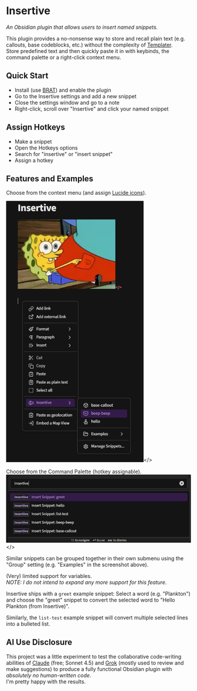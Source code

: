 # Insertive
_An Obsidian plugin that allows users to insert named snippets._  

This plugin provides a no-nonsense way to store and recall plain text (e.g. callouts, base codeblocks, etc.) without the complexity of [Templater](https://github.com/SilentVoid13/Templater).  
Store predefined text and then quickly paste it in with keybinds, the command palette or a right-click context menu.  


## Quick Start

- Install (use [BRAT](https://github.com/TfTHacker/obsidian42-brat)) and enable the plugin
- Go to the Insertive settings and add a new snippet
- Close the settings window and go to a note
- Right-click, scroll over "Insertive" and click your named snippet


## Assign Hotkeys

- Make a snippet
- Open the Hotkeys options
- Search for "insertive" or "insert snippet"
- Assign a hotkey


## Features and Examples

Choose from the context menu (and assign [Lucide icons](https://lucide.dev/icons/)).  

<img src="resources/contextmenu.png" width="375"></>  


Choose from the Command Palette (hotkey assignable).  
<img src="resources/command_palette.png" width="600"></>  

Similar snippets can be grouped together in their own submenu using the "Group" setting (e.g. "Examples" in the screenshot above).  

(Very) limited support for variables.  
_NOTE: I do not intend to expand any more support for this feature._  

Insertive ships with a `greet` example snippet:
Select a word (e.g. "Plankton") and choose the "greet" snippet to convert the selected word to "Hello Plankton (from Insertive)".

Similarly, the `list-test` example snippet will convert multiple selected lines into a bulleted list.  


## AI Use Disclosure
This project was a little experiment to test the collaborative code-writing abilities of [Claude](https://claude.ai/) (free; Sonnet 4.5) and [Grok](https://grok.com) (mostly used to review and make suggestions) to produce a fully functional Obsidian plugin with _absolutely no human-written code_.    
I'm pretty happy with the results.  
